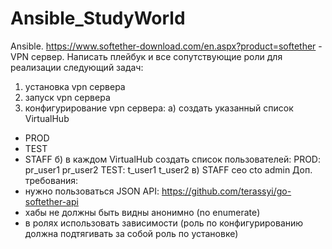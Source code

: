 # Ansible_StudyWorld
Ansible.
https://www.softether-download.com/en.aspx?product=softether - VPN сервер.
Написать плейбук и все сопутствующие роли для реализации следующий задач:
1) установка vpn сервера
2) запуск vpn сервера
3) конфигурирование vpn сервера:
а) создать указанный список VirtualHub
- PROD
- TEST
- STAFF
б) в каждом VirtualHub создать список пользователей:
PROD:
pr_user1
pr_user2
TEST:
t_user1
t_user2
в) STAFF
ceo
cto
admin
Доп. требования:
- нужно пользоваться JSON API: https://github.com/terassyi/go-softether-api
- хабы не должны быть видны анонимно (no enumerate)
- в ролях использовать зависимости (роль по конфигурированию должна подтягивать за собой роль по установке)
